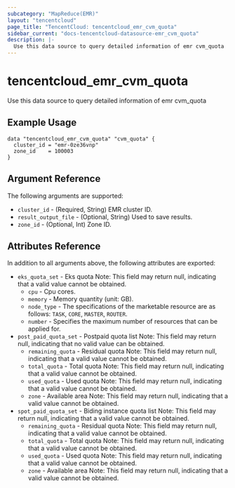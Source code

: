```yaml
---
subcategory: "MapReduce(EMR)"
layout: "tencentcloud"
page_title: "TencentCloud: tencentcloud_emr_cvm_quota"
sidebar_current: "docs-tencentcloud-datasource-emr_cvm_quota"
description: |-
  Use this data source to query detailed information of emr cvm_quota
---
```


# tencentcloud_emr_cvm_quota

Use this data source to query detailed information of emr cvm_quota

## Example Usage

```hcl
data "tencentcloud_emr_cvm_quota" "cvm_quota" {
  cluster_id = "emr-0ze36vnp"
  zone_id    = 100003
}
```

## Argument Reference

The following arguments are supported:

* `cluster_id` - (Required, String) EMR cluster ID.
* `result_output_file` - (Optional, String) Used to save results.
* `zone_id` - (Optional, Int) Zone ID.

## Attributes Reference

In addition to all arguments above, the following attributes are exported:

* `eks_quota_set` - Eks quota Note: This field may return null, indicating that a valid value cannot be obtained.
  * `cpu` - Cpu cores.
  * `memory` - Memory quantity (unit: GB).
  * `node_type` - The specifications of the marketable resource are as follows: `TASK`, `CORE`, `MASTER`, `ROUTER`.
  * `number` - Specifies the maximum number of resources that can be applied for.
* `post_paid_quota_set` - Postpaid quota list Note: This field may return null, indicating that no valid value can be obtained.
  * `remaining_quota` - Residual quota Note: This field may return null, indicating that a valid value cannot be obtained.
  * `total_quota` - Total quota Note: This field may return null, indicating that a valid value cannot be obtained.
  * `used_quota` - Used quota Note: This field may return null, indicating that a valid value cannot be obtained.
  * `zone` - Available area Note: This field may return null, indicating that a valid value cannot be obtained.
* `spot_paid_quota_set` - Biding instance quota list Note: This field may return null, indicating that a valid value cannot be obtained.
  * `remaining_quota` - Residual quota Note: This field may return null, indicating that a valid value cannot be obtained.
  * `total_quota` - Total quota Note: This field may return null, indicating that a valid value cannot be obtained.
  * `used_quota` - Used quota Note: This field may return null, indicating that a valid value cannot be obtained.
  * `zone` - Available area Note: This field may return null, indicating that a valid value cannot be obtained.



